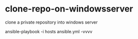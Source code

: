 # clone-repo-on-windowsserver
clone a private repository into windows server


ansible-playbook -i hosts ansible.yml -vvvv
